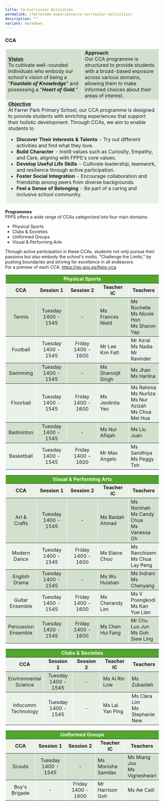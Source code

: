 ```yaml
---
title: Co–Curricular Activities
permalink: /farrerean-experience/co-curricular-activities/
description: ""
variant: markdown
---
```

<h3>CCA</h3>
<table border="1" style="width: 100%; border-collapse: collapse; border-style: solid; border-color: white;">
<tbody>
<tr>
<td bgcolor="d2e1ce" style="width: 50%; border: 1px solid white;"><span style="text-decoration: underline;"><strong>Vision</strong></span><br>
To cultivate well-rounded individuals who embody our school's vision of being a "<em><strong>Fountain of Knowledge</strong></em>" and possessing a "<em><strong>Heart of Gold</strong></em>."
</td>
<td bgcolor="d2e1ce" style="width: 50%; border: 1px solid white;"><strong>Approach</strong><br>
Our CCA programme is structured to provide students with a broad-based exposure across various domains, allowing them to make informed choices about their areas of interest.
</td>
</tr>
<tr>
<td bgcolor="eaf1e9" colspan="2" style="width: 100%;  border: 1px solid white;"><span style="text-decoration: underline;"><strong>Objective</strong></span><br>
At Farrer Park Primary School, our CCA programme is designed to provide students with enriching experiences that support their holistic development. Through CCAs, we aim to enable students to
	
* **Discover Their Interests &amp; Talents** - Try out different activities and find what they love.
* **Build Character** - Instill values such as Curiosity, Empathy, and Care, aligning with FPPS's core values. 
* **Develop Useful Life Skills** - Cultivate leadership, teamwork, and resilience through active participation. 	
* **Foster Social Integration** -  Encourage collaboration and friendship among peers from diverse backgrounds.	
* **Feel a Sense of Belonging** - Be part of a caring and inclusive school community.	
</td>
</tr>
</tbody>
</table>
<p><strong>Programmes<br></strong>FPPS offers a wide range of CCAs categorized into four main domains:<strong><br></strong></p>
<ul>
<li>Physical Sports</li>
<li>Clubs &amp; Societies</li>
<li>Uniformed Groups</li>
<li>Visual &amp; Performing Arts</li>
</ul>
Through active participation in these CCAs, students not only pursue their passions but also embody the school's motto, "Challenge the Limits," by pushing boundaries and striving for excellence in all endeavors. <br>For a preview of each CCA: <a target="_blank" href="https://go.gov.sg/fpps-cca">https://go.gov.sg/fpps-cca</a>
<table border="1" style="width: 100%; border-collapse: collapse; border-style: solid; border-color: white;">
<tbody>
<tr>
<td bgcolor="51a72c" colspan="5" style="width: 20%; text-align: center;"><span style="color: #ffffff;"><strong>Physical Sports</strong></span></td>
</tr>
<tr bgcolor="eaf1e9">
<td style="width: 20%; text-align: center;"><strong>CCA</strong></td>
<td style="width: 20%; text-align: center;"><strong>Session 1</strong></td>
<td style="width: 20%; text-align: center;"><strong>Session 2</strong></td>
<td style="width: 20%; text-align: center;"><strong>Teacher IC</strong></td>
<td style="width: 20%; text-align: center;"><strong>Teachers</strong></td>
</tr>
<tr bgcolor="d2e1ce">
<td style="width: 20%; text-align: center; vertical-align: middle;">Tennis</td>
<td style="width: 20%; text-align: center; vertical-align: middle;">Tuesday<br>1400 - 1545</td>
<td style="width: 20%; text-align: center; vertical-align: middle;">-</td>
<td style="width: 20%; vertical-align: middle;">Ms Frances Nield</td>
<td style="width: 20%; vertical-align: middle;">Ms Rochelle<br>Ms Nicole Hon<br>Ms Sharon Yap</td>
</tr>
<tr bgcolor="eaf1e9">
<td style="width: 20%; text-align: center; vertical-align: middle;">Football</td>
<td style="width: 20%; text-align: center; vertical-align: middle;">Tuesday<br>1400 - 1545</td>
<td style="width: 20%; text-align: center; vertical-align: middle;">Friday<br>1400 - 1600</td>
<td style="width: 20%; vertical-align: middle;">Mr Lee Kim Fatt</td>
<td style="width: 20%; vertical-align: middle;">Mr Azrai<br>Ms Nadia<br>Mr Ravinder</td>
</tr>
 <tr bgcolor="d2e1ce">
<td style="width: 20%; text-align: center; vertical-align: middle;">Swimming</td>
<td style="width: 20%; text-align: center; vertical-align: middle;">Tuesday<br>1400 - 1545</td>
<td style="width: 20%; text-align: center; vertical-align: middle;">-</td>
<td style="width: 20%; vertical-align: middle;">Ms Sharonjit Singh</td>
<td style="width: 20%; vertical-align: middle;">Ms Jhan<br>Ms Harlina</td>
</tr>
<tr bgcolor="eaf1e9">
<td style="width: 20%; text-align: center; vertical-align: middle;">Floorball</td>
<td style="width: 20%; text-align: center; vertical-align: middle;">Tuesday<br>1400 - 1545</td>
<td style="width: 20%; text-align: center; vertical-align: middle;">Friday<br>1400 - 1600</td>
<td style="width: 20%; vertical-align: middle;">Ms Jeolinita Yeo</td>
<td style="width: 20%; vertical-align: middle;">Ms Rahima<br>Ms Nurliza<br>Ms Nur Azizah<br>Ms Chua Mei Hua</td>
</tr>
<tr bgcolor="d2e1ce">
<td style="width: 20%; text-align: center; vertical-align: middle;">Badminton</td>
<td style="width: 20%; text-align: center; vertical-align: middle;">Tuesday<br>1400 - 1545</td>
<td style="width: 20%; text-align: center; vertical-align: middle;">-</td>
<td style="width: 20%; vertical-align: middle;">Ms Nur Afiqah</td>
<td style="width: 20%; vertical-align: middle;">Ms Liu Juan</td>
</tr>
<tr bgcolor="eaf1e9">
<td style="width: 20%; text-align: center; vertical-align: middle;">Basketball</td>
<td style="width: 20%; text-align: center; vertical-align: middle;">Tuesday<br>1400 - 1545</td>
<td style="width: 20%; text-align: center; vertical-align: middle;">Friday<br>1400 - 1600</td>
<td style="width: 20%; vertical-align: middle;">Mr Max Angelo</td>
<td style="width: 20%;">Ms Sandhiya<br>Ms Peggy Toh</td>
</tr>
</tbody>
</table>
<table border="1" style="width: 100%; border-collapse: collapse; border-style: solid; border-color: white;">
<tbody>
<tr>
<td bgcolor="51a72c" colspan="5" style="width: 20%; text-align: center;"><span style="color: #ffffff;"><strong>Visual &amp; Performing Arts</strong></span></td>
</tr>
<tr bgcolor="eaf1e9">
<td style="width: 20%; text-align: center;"><strong>CCA</strong></td>
<td style="width: 20%; text-align: center;"><strong>Session 1</strong></td>
<td style="width: 20%; text-align: center;"><strong>Session 2</strong></td>
<td style="width: 20%; text-align: center;"><strong>Teacher IC</strong></td>
<td style="width: 20%; text-align: center;"><strong>Teachers</strong></td>
</tr>
<tr bgcolor="d2e1ce">
<td style="width: 20%; text-align: center; vertical-align: middle;">Art &amp; Crafts</td>
<td style="width: 20%; text-align: center; vertical-align: middle;">Tuesday<br>1400 - 1545</td>
<td style="width: 20%; text-align: center; vertical-align: middle;">-</td>
<td style="width: 20%; vertical-align: middle;">Ms Baidah Ahmad</td>
<td style="width: 20%;">Ms Norimah<br>Ms Candy Chua<br>Ms Vanessa Oh</td>
</tr>
<tr bgcolor="eaf1e9">
<td style="width: 20%; text-align: center; vertical-align: middle;">Modern Dance</td>
<td style="width: 20%; text-align: center; vertical-align: middle;">Tuesday<br>1400 - 1545</td>
<td style="width: 20%; text-align: center; vertical-align: middle;">Friday<br>1400 - 1600</td>
<td style="width: 20%; vertical-align: middle;">Ms Elaine Choo</td>
<td style="width: 20%; vertical-align: middle;">Ms Ranchisem<br>Ms Chua Lay Peng</td>
</tr>
<tr bgcolor="d2e1ce">
<td style="width: 20%; text-align: center; vertical-align: middle;">English Drama</td>
<td style="width: 20%; text-align: center; vertical-align: middle;">Tuesday<br>1400 - 1545</td>
<td style="width: 20%; text-align: center; vertical-align: middle;">-</td>
<td style="width: 20%; vertical-align: middle;">Ms Wu Huishan</td>
<td style="width: 20%; vertical-align: middle;">Ms Indrani<br>Ms Chenyang</td>
</tr>
<tr bgcolor="eaf1e9">
<td style="width: 20%; text-align: center; vertical-align: middle;">Guitar Ensemble</td>
<td style="width: 20%; text-align: center; vertical-align: middle;">Tuesday<br>1400 - 1545</td>
<td style="width: 20%; text-align: center; vertical-align: middle;">Friday<br>1400 - 1600</td>
<td style="width: 20%; vertical-align: middle;">Ms Cherandy Lim</td>
<td style="width: 20%; vertical-align: middle;">Ms V Poongkodi<br>Ms Kan Yue Lian</td>
</tr>
<tr bgcolor="d2e1ce">
<td style="width: 20%; text-align: center; vertical-align: middle;">Percussion Ensemble</td>
<td style="width: 20%; text-align: center; vertical-align: middle;">Tuesday<br>1400 - 1545</td>
<td style="width: 20%; text-align: center; vertical-align: middle;">Friday<br>1400 - 1600</td>
<td style="width: 20%; vertical-align: middle;">Ms Chen Hui Fang</td>
<td style="width: 20%; vertical-align: middle;">Mr Chu Luo Jun<br>Ms Goh Siew Ling</td>
</tr>
</tbody>
</table>
<table border="1" style="width: 100%; border-collapse: collapse; border-style: solid; border-color: white;">
<tbody>
<tr>
<td bgcolor="51a72c" colspan="5" style="width: 20%; text-align: center;"><span style="color: #ffffff;"><strong>Clubs &amp; Societies</strong></span></td>
</tr>
<tr bgcolor="eaf1e9">
<td style="width: 20%; text-align: center;"><strong>CCA</strong></td>
<td style="width: 20%; text-align: center;"><strong>Session 1</strong></td>
<td style="width: 20%; text-align: center;"><strong>Session 2</strong></td>
<td style="width: 20%; text-align: center;"><strong>Teacher IC</strong></td>
<td style="width: 20%; text-align: center;"><strong>Teachers</strong></td>
</tr>
<tr bgcolor="d2e1ce">
<td style="width: 20%; text-align: center; vertical-align: middle;">Environmental Science</td>
<td style="width: 20%; text-align: center; vertical-align: middle;">Tuesday<br>1400 - 1545</td>
<td style="width: 20%; text-align: center; vertical-align: middle;">-</td>
<td style="width: 20%; vertical-align: middle;">Ms Ai Rin Low</td>
<td style="width: 20%; vertical-align: middle;">Ms Zubaidah</td>
</tr>
<tr bgcolor="eaf1e9">
<td style="width: 20%; text-align: center; vertical-align: middle;">Infocomm Technology</td>
<td style="width: 20%; text-align: center; vertical-align: middle;">Tuesday<br>1400 - 1545</td>
<td style="width: 20%; text-align: center; vertical-align: middle;">-</td>
<td style="width: 20%; vertical-align: middle;">Ms Lai Yan Ping</td>
<td style="width: 20%;">Ms Clara Lim<br>Ms Stephanie New</td>
</tr>
</tbody>
</table>
<table border="1" style="width: 100%; border-collapse: collapse; border-style: solid; border-color: white;">
<tbody>
<tr>
<td bgcolor="51a72c" colspan="5" style="width: 20%; text-align: center;"><span style="color: #ffffff;"><strong>Uniformed Groups</strong></span></td>
</tr>
<tr bgcolor="eaf1e9">
<td style="width: 20%; text-align: center;"><strong>CCA</strong></td>
<td style="width: 20%; text-align: center;"><strong>Session 1</strong></td>
<td style="width: 20%; text-align: center;"><strong>Session 2</strong></td>
<td style="width: 20%; text-align: center;"><strong>Teacher IC</strong></td>
<td style="width: 20%; text-align: center;"><strong>Teachers</strong></td>
</tr>
<tr bgcolor="d2e1ce">
<td style="width: 20%; text-align: center; vertical-align: middle;">Scouts</td>
<td style="width: 20%; text-align: center; vertical-align: middle;">Tuesday<br>1400 - 1545</td>
<td style="width: 20%; text-align: center; vertical-align: middle;">-</td>
<td style="width: 20%; vertical-align: middle;">Ms Monisha Samdas</td>
<td style="width: 20%; vertical-align: middle;">Ms Miang Joo<br>Ms Vigneshwari</td>
</tr>
<tr bgcolor="eaf1e9">
<td style="width: 20%; text-align: center; vertical-align: middle;">Boy's Brigade</td>
<td style="width: 20%; text-align: center; vertical-align: middle;">-</td>
<td style="width: 20%; text-align: center; vertical-align: middle;">Friday<br>1400 - 1600</td>
<td style="width: 20%; vertical-align: middle;">Mr Harrison Goh</td>
<td style="width: 20%;">Ms Aw Caili</td>
</tr>
</tbody>
</table>